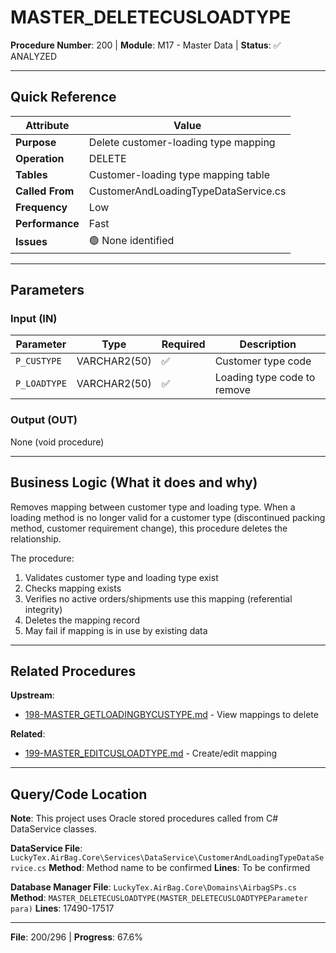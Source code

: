 # MASTER_DELETECUSLOADTYPE

**Procedure Number**: 200 | **Module**: M17 - Master Data | **Status**: ✅ ANALYZED

---

## Quick Reference

| Attribute | Value |
|-----------|-------|
| **Purpose** | Delete customer-loading type mapping |
| **Operation** | DELETE |
| **Tables** | Customer-loading type mapping table |
| **Called From** | CustomerAndLoadingTypeDataService.cs |
| **Frequency** | Low |
| **Performance** | Fast |
| **Issues** | 🟢 None identified |

---

## Parameters

### Input (IN)

| Parameter | Type | Required | Description |
|-----------|------|----------|-------------|
| `P_CUSTYPE` | VARCHAR2(50) | ✅ | Customer type code |
| `P_LOADTYPE` | VARCHAR2(50) | ✅ | Loading type code to remove |

### Output (OUT)

None (void procedure)

---

## Business Logic (What it does and why)

Removes mapping between customer type and loading type. When a loading method is no longer valid for a customer type (discontinued packing method, customer requirement change), this procedure deletes the relationship.

The procedure:
1. Validates customer type and loading type exist
2. Checks mapping exists
3. Verifies no active orders/shipments use this mapping (referential integrity)
4. Deletes the mapping record
5. May fail if mapping is in use by existing data

---

## Related Procedures

**Upstream**:
- [198-MASTER_GETLOADINGBYCUSTYPE.md](./198-MASTER_GETLOADINGBYCUSTYPE.md) - View mappings to delete

**Related**:
- [199-MASTER_EDITCUSLOADTYPE.md](./199-MASTER_EDITCUSLOADTYPE.md) - Create/edit mapping

---

## Query/Code Location

**Note**: This project uses Oracle stored procedures called from C# DataService classes.

**DataService File**: `LuckyTex.AirBag.Core\Services\DataService\CustomerAndLoadingTypeDataService.cs`
**Method**: Method name to be confirmed
**Lines**: To be confirmed

**Database Manager File**: `LuckyTex.AirBag.Core\Domains\AirbagSPs.cs`
**Method**: `MASTER_DELETECUSLOADTYPE(MASTER_DELETECUSLOADTYPEParameter para)`
**Lines**: 17490-17517

---

**File**: 200/296 | **Progress**: 67.6%
